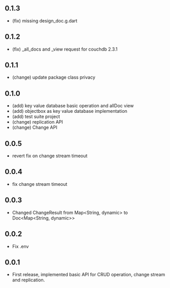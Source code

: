 ## 0.1.3
* (fix) missing design_doc.g.dart

## 0.1.2
* (fix) _all_docs and _view request for couchdb 2.3.1

## 0.1.1
* (change) update package class privacy

## 0.1.0
* (add) key value database basic operation and allDoc view
* (add) objectbox as key value database implementation
* (add) test suite project
* (change) replication API
* (change) Change API

## 0.0.5
* revert fix on change stream timeout

## 0.0.4
* fix change stream timeout

## 0.0.3
* Changed ChangeResult from Map<String, dynamic> to Doc<Map<String, dynamic>>

## 0.0.2
* Fix .env

## 0.0.1
* First release, implemented basic API for CRUD operation, change stream and replication.
